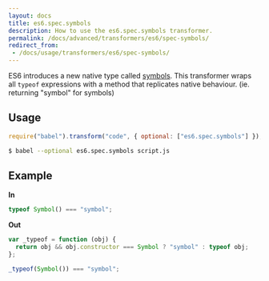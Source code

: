 ```yaml
---
layout: docs
title: es6.spec.symbols
description: How to use the es6.spec.symbols transformer.
permalink: /docs/advanced/transformers/es6/spec-symbols/
redirect_from:
 - /docs/usage/transformers/es6/spec-symbols/
---
```


ES6 introduces a new native type called [symbols](/docs/learn-es2015#symbols).
This transformer wraps all `typeof` expressions with a method that
replicates native behaviour. (ie. returning "symbol" for symbols)

## Usage

```javascript
require("babel").transform("code", { optional: ["es6.spec.symbols"] });
```

```sh
$ babel --optional es6.spec.symbols script.js
```

## Example

**In**

```javascript
typeof Symbol() === "symbol";
```

**Out**

```javascript
var _typeof = function (obj) {
  return obj && obj.constructor === Symbol ? "symbol" : typeof obj;
};

_typeof(Symbol()) === "symbol";
```
